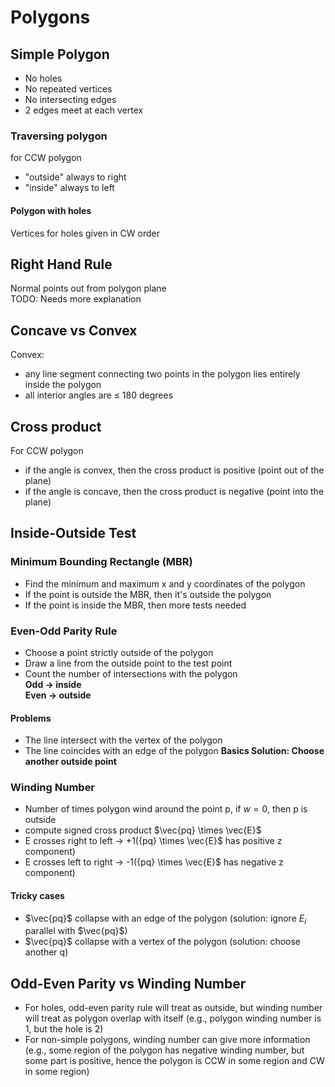 # Polygons
## Simple Polygon
- No holes
- No repeated vertices
- No intersecting edges
- 2 edges meet at each vertex
### Traversing polygon
for CCW polygon<br>
- "outside" always to right
- "inside" always to left
#### Polygon with holes
Vertices for holes given in CW order
## Right Hand Rule
Normal points out from polygon plane<br>
TODO: Needs more explanation<br>

## Concave vs Convex
Convex: 
- any line segment connecting two points in the polygon lies entirely inside the polygon
- all interior angles are $\leq$ 180 degrees

## Cross product
For CCW polygon
- if the angle is convex, then the cross product is positive (point out of the plane)
- if the angle is concave, then the cross product is negative (point into the plane)

## Inside-Outside Test
### Minimum Bounding Rectangle (MBR)
- Find the minimum and maximum x and y coordinates of the polygon
- If the point is outside the MBR, then it's outside the polygon
- If the point is inside the MBR, then more tests needed
### Even-Odd Parity Rule
- Choose a point strictly outside of the polygon
- Draw a line from the outside point to the test point
- Count the number of intersections with the polygon<br>
**Odd -> inside**<br>
**Even -> outside**
#### Problems
- The line intersect with the vertex of the polygon
- The line coincides with an edge of the polygon
**Basics Solution: Choose another outside point**
### Winding Number
- Number of times polygon wind around the point p, if $w = 0$, then p is outside
- compute signed cross product $\vec{pq} \times \vec{E}$<br>
- E crosses right to left -> +1({pq} \times \vec{E}$ has positive z component)<br>
- E crosses left to right -> -1({pq} \times \vec{E}$ has negative z component)<br>
#### Tricky cases
- $\vec{pq}$ collapse with an edge of the polygon (solution: ignore $E_i$ parallel with $\vec{pq}$)
- $\vec{pq}$ collapse with a vertex of the polygon (solution: choose another q)
## Odd-Even Parity vs Winding Number
- For holes, odd-even parity rule will treat as outside, but winding number will treat as polygon overlap with itself (e.g., polygon winding number is 1, but the hole is 2)
- For non-simple polygons, winding number can give more information (e.g., some region of the polygon has negative winding number, but some part is positive, hence the polygon is CCW in some region and CW in some region)
